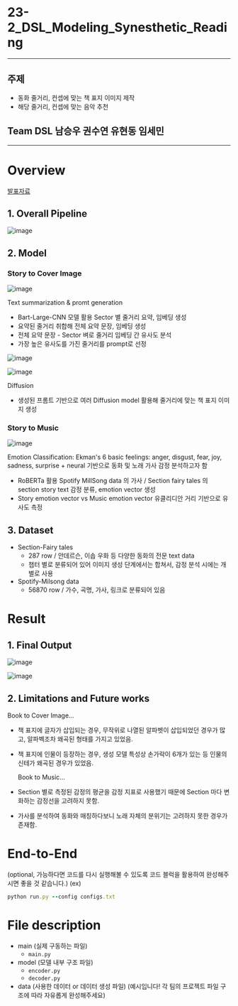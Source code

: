 # 23-2_DSL_Modeling_Synesthetic_Reading
---
## 주제
- 동화 줄거리, 컨셉에 맞는 책 표지 이미지 제작
- 해당 줄거리, 컨셉에 맞는 음악 추천
## Team DSL 남승우 권수연 유현동 임세민
---
# Overview
[발표자료](팀별/깃허브_내_발표자료_주소)
## 1. Overall Pipeline

![image](https://github.com/smnii13/SynestheticReading_TeamD/assets/121654185/1e7df008-7b88-46a0-81ce-db2ea6a28d75)


## 2. Model
### Story to Cover Image 
![image](https://github.com/smnii13/SynestheticReading_TeamD/assets/121654185/17dbfb15-8197-4e1b-977c-ff9fce18942f)
  
  
  Text summarization & promt generation
- Bart-Large-CNN 모델 활용 Sector 별 줄거리 요약, 임베딩 생성
- 요약된 줄거리 취합해 전체 요약 문장, 임베딩 생성
- 전체 요약 문장 - Sector 벼로 줄거리 임베딩 간 유사도 분석
- 가장 높은 유사도를 가진 줄거리를 prompt로 선정


![image](https://github.com/smnii13/SynestheticReading_TeamD/assets/121654185/b79553f9-2c8d-4cd8-8ace-8cd809c7c7fb)

![image](https://github.com/smnii13/SynestheticReading_TeamD/assets/121654185/39ba8622-d04d-4aa1-84eb-10ff21576c72)
  
    
  
  Diffusion
- 생성된 프롬트 기반으로 여러 Diffusion model 활용해 줄거리에 맞는 책 표지 이미지 생성

### Story to Music
  
![image](https://github.com/smnii13/SynestheticReading_TeamD/assets/121654185/2fa8b421-4ebe-4cbc-a1fb-548b74ba4a0d)

  
  Emotion Classification: Ekman's 6 basic feelings: anger, disgust, fear, joy, sadness, surprise + neural 기반으로 동화 및 노래 가사 감정 분석하고자 함
- RoBERTa 활용 Spotify MillSong data 의 가사 / Section fairy tales 의 section story text 감정 분류, emotion vector 생성
- Story emotion vector vs Music emotion vector 유클리디안 거리 기반으로 유사도 측정





## 3. Dataset
- Section-Fairy tales
  - 287 row / 안데르슨, 이솝 우화 등 다양한 동화의 전문 text data
  - 챕터 별로 분류되어 있어 이미지 생성 단계에서는 합쳐서, 감정 분석 시에는 개별로 사용
- Spotify-Milsong data
  - 56870 row / 가수, 곡명, 가사, 링크로 분류되어 있음


# Result
## 1. Final Output
![image](https://github.com/smnii13/SynestheticReading_TeamD/assets/121654185/5713c03e-4e04-40ba-9c6e-9a8bb13563c9)

![image](https://github.com/smnii13/SynestheticReading_TeamD/assets/121654185/1d813e2a-b28c-4d50-be88-fa5bfb1747a2)


## 2. Limitations and Future works
Book to Cover Image...
- 책 표지에 글자가 삽입되는 경우, 무작위로 나열된 알파벳이 삽입되었던 경우가 많고, 알파벡조차 왜곡된 형태를 가지고 있었음.
- 책 표지에 인물이 등장하는 경우, 생성 모델 특성상 손가락이 6개가 있는 등 인물의 신테가 왜곡된 경우가 있었음.


  Book to Music...
- Section 별로 측정된 감정의 평균을 감정 지표로 사용했기 때문에 Section 마다 변화하는 감정선을 고려하지 못함.
- 가사를 분석하여 동화와 매칭하다보니 노래 자체의 분위기는 고려하지 못한 경우가 존재함.


# End-to-End
(optional, 가능하다면 코드를 다시 실행해볼 수 있도록 코드 블럭을 활용하여 완성해주시면 좋을 것 같습니다.)
(ex)

```ruby
python run.py --config configs.txt
```

# File description
- main (실제 구동하는 파일)
  - ```main.py```  
- model (모델 내부 구조 파일)
  - ```encoder.py```
  - ```decoder.py```
- data (사용한 데이터 or 데이터 생성 파일)
(예시입니다! 각 팀의 프로젝트 파일 구조에 따라 자유롭게 완성해주세요)

